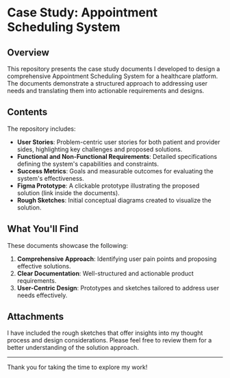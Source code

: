 # Case Study: Appointment Scheduling System  

## **Overview**  
This repository presents the case study documents I developed to design a comprehensive Appointment Scheduling System for a healthcare platform. The documents demonstrate a structured approach to addressing user needs and translating them into actionable requirements and designs.

## **Contents**  
The repository includes:  
- **User Stories**: Problem-centric user stories for both patient and provider sides, highlighting key challenges and proposed solutions.  
- **Functional and Non-Functional Requirements**: Detailed specifications defining the system's capabilities and constraints.  
- **Success Metrics**: Goals and measurable outcomes for evaluating the system's effectiveness.  
- **Figma Prototype**: A clickable prototype illustrating the proposed solution (link inside the documents).  
- **Rough Sketches**: Initial conceptual diagrams created to visualize the solution.  

## **What You'll Find**  
These documents showcase the following:  
1. **Comprehensive Approach**: Identifying user pain points and proposing effective solutions.  
2. **Clear Documentation**: Well-structured and actionable product requirements.  
3. **User-Centric Design**: Prototypes and sketches tailored to address user needs effectively.  

## **Attachments**  
I have included the rough sketches that offer insights into my thought process and design considerations. Please feel free to review them for a better understanding of the solution approach.  

---

Thank you for taking the time to explore my work!  
